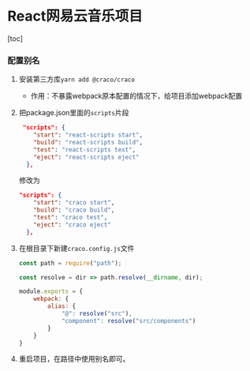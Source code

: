 # React网易云音乐项目

[toc]

### 配置别名

1. 安装第三方库`yarn add @craco/craco`

   - 作用：不暴露webpack原本配置的情况下，给项目添加webpack配置

2. 把package.json里面的`scripts`片段

   ```json
    "scripts": {
       "start": "react-scripts start",
       "build": "react-scripts build",
       "test": "react-scripts test",
       "eject": "react-scripts eject"
     },
   ```

   修改为

   ```json
   "scripts": {
       "start": "craco start",
       "build": "craco build",
       "test": "craco test",
       "eject": "craco eject"
     },
   ```

3. 在根目录下新建`craco.config.js`文件

   ```javascript
   const path = require("path");
   
   const resolve = dir => path.resolve(__dirname, dir);
   
   module.exports = {
       webpack: {
           alias: {
               "@": resolve("src"),
               "component": resolve("src/components")
           }
       }
   }
   ```

   

4. 重启项目，在路径中使用别名即可。

 
